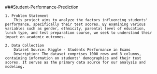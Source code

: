 ###Student-Performance-Prediction


    1. Problem Statement
        This project aims to analyze the factors influencing students' performance, specifically their test scores. By examining various variables such as gender, ethnicity, parental level of education, lunch type, and test preparation course, we seek to understand their impact on academic outcomes.

    2. Data Collection
        Dataset Source: Kaggle - Students Performance in Exams
        Description: The dataset comprises 1000 rows and 8 columns, containing information on students' demographics and their test scores. It serves as the primary data source for our analysis and modeling.

